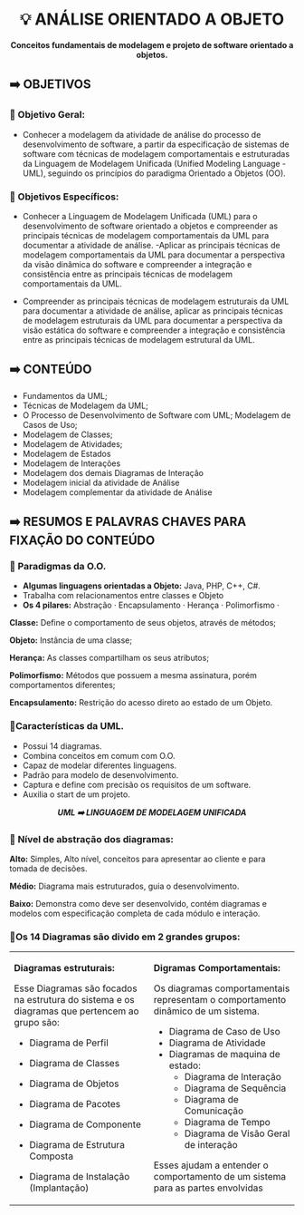 <div align="center">

# 💡 ANÁLISE ORIENTADO A OBJETO

**Conceitos fundamentais de modelagem e projeto de software orientado a objetos.**
</div>

## ➡️ OBJETIVOS

### 📍 Objetivo Geral:

- Conhecer a modelagem da atividade de análise do processo de desenvolvimento de software, a partir da especificação
de sistemas de software com técnicas de modelagem comportamentais e estruturadas da Linguagem de Modelagem
Unificada (Unified Modeling Language - UML), seguindo os princípios do paradigma Orientado a Objetos (OO). 

### 📍 Objetivos Específicos:

- Conhecer a Linguagem de Modelagem Unificada (UML) para o desenvolvimento de software orientado a objetos e
compreender as principais técnicas de modelagem comportamentais da UML para documentar a atividade de análise.
-Aplicar as principais técnicas de modelagem comportamentais da UML para documentar a perspectiva da visão dinâmica
do software e compreender a integração e consistência entre as principais técnicas de modelagem comportamentais da
UML.

- Compreender as principais técnicas de modelagem estruturais da UML para documentar a atividade de análise, aplicar
as principais técnicas de modelagem estruturais da UML para documentar a perspectiva da visão estática do software e
compreender a integração e consistência entre as principais técnicas de modelagem estrutural da UML.

## ➡️ CONTEÚDO  

- Fundamentos da UML;
- Técnicas de Modelagem da UML;
- O Processo de Desenvolvimento de Software com UML;
 Modelagem de Casos de Uso;
- Modelagem de Classes;
- Modelagem de Atividades;
- Modelagem de Estados
- Modelagem de Interações
- Modelagem dos demais Diagramas de Interação
- Modelagem inicial da atividade de Análise
- Modelagem complementar da atividade de Análise


## ➡️ RESUMOS E PALAVRAS CHAVES PARA FIXAÇÃO DO CONTEÚDO

### 📍 Paradigmas da O.O.  

- **Algumas linguagens orientadas a Objeto:** Java, PHP, C++, C#.
- Trabalha com relacionamentos entre classes e Objeto 
- **Os 4 pilares:** Abstração · Encapsulamento · Herança · Polimorfismo ·

**Classe:** Define o comportamento de seus objetos, através de métodos; 

**Objeto:** Instância de uma classe; 

**Herança:** As classes compartilham os seus atributos;

**Polimorfismo:** Métodos que possuem a mesma assinatura, porém comportamentos diferentes; 

**Encapsulamento:** Restrição do acesso direto ao estado de um Objeto. 

### 📍Características da UML.  
- Possui 14 diagramas.
- Combina conceitos em comum com O.O.
- Capaz de modelar diferentes linguagens. 
- Padrão para modelo de desenvolvimento. 
- Captura e define com precisão os requisitos de um software.
- Auxilia o start de um projeto.

<div align="center">

***UML  ➡️ LINGUAGEM DE MODELAGEM UNIFICADA*** 

</div>



### 📍 Nível de abstração dos diagramas:

**Alto:** Simples, Alto nível, conceitos para apresentar ao cliente e para tomada de decisões. 

**Médio:** Diagrama mais estruturados, guia o desenvolvimento. 

**Baixo:** Demonstra como deve ser desenvolvido, contém diagramas e modelos com especificação completa de cada módulo e interação. 

### 📍Os 14 Diagramas são divido em 2 grandes grupos:


<table>
 <tr> 
   <td>

   **Diagramas estruturais:** 

Esse Diagramas são focados na estrutura do sistema e os diagramas que pertencem ao grupo são: 

- Diagrama de Perfil
- Diagrama de Classes
- Diagrama de Objetos
- Diagrama de Pacotes
- Diagrama de Componente
- Diagrama de Estrutura Composta
- Diagrama de Instalação (Implantação)
   
   </td>
     <td>
   
   **Digramas Comportamentais:**

   Os diagramas comportamentais representam o comportamento dinâmico de um sistema. 

   - Diagrama de Caso de Uso 
   - Diagrama de Atividade
   - Diagramas de maquina de estado: 
     - Diagrama de Interação
     - Diagrama de Sequência
     - Diagrama de Comunicação
     - Diagrama de Tempo
     - Diagrama de Visão Geral de interação
    
Esses ajudam a entender o comportamento de um sistema para as partes envolvidas

   </td>
 </tr>
<table>






